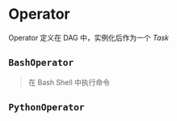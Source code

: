 # Operator

Operator 定义在 DAG 中，实例化后作为一个 *Task*

## `BashOperator`

> 在 Bash Shell 中执行命令

## `PythonOperator`

